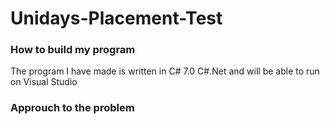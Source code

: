 # Unidays-Placement-Test
 
### How to build my program ###
The program I have made is written in C# 7.0 C#.Net and will be able to run on Visual Studio

### Approuch to the problem ###
